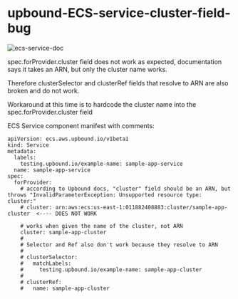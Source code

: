 # upbound-ECS-service-cluster-field-bug

![ecs-service-doc](https://user-images.githubusercontent.com/78125388/227315695-87f6e946-31ad-4c60-95f5-0d1572bbc56b.png)

spec.forProvider.cluster field does not work as expected, documentation says it takes an ARN, but only the cluster name works.

Therefore clusterSelector and clusterRef fields that resolve to ARN are also broken and do not work.

Workaround at this time is to hardcode the cluster name into the spec.forProvider.cluster field

ECS Service component manifest with comments:
```
apiVersion: ecs.aws.upbound.io/v1beta1
kind: Service
metadata:
  labels:
    testing.upbound.io/example-name: sample-app-service
  name: sample-app-service
spec:
  forProvider:
    # according to Upbound docs, "cluster" field should be an ARN, but throws "InvalidParameterException: Unsupported resource type: cluster:"
    # cluster: arn:aws:ecs:us-east-1:011882408883:cluster/sample-app-cluster  <---- DOES NOT WORK

    # works when given the name of the cluster, not ARN
    cluster: sample-app-cluster 
    #
    # Selector and Ref also don't work because they resolve to ARN
    #
    # clusterSelector:
    #   matchLabels:
    #     testing.upbound.io/example-name: sample-app-cluster
    #
    # clusterRef:
    #   name: sample-app-cluster
```
